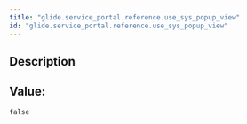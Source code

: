 ```yaml
---
title: "glide.service_portal.reference.use_sys_popup_view"
id: "glide.service_portal.reference.use_sys_popup_view"
---
```

## Description



## Value: 
```
false
```